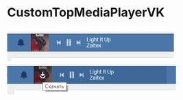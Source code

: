 # CustomTopMediaPlayerVK

![1.jpg](https://github.com/UTINKA/CustomMediaPlayerVK/blob/master/screenshots/1.jpg)
![2.jpg](https://github.com/UTINKA/CustomMediaPlayerVK/blob/master/screenshots/2.jpg)
